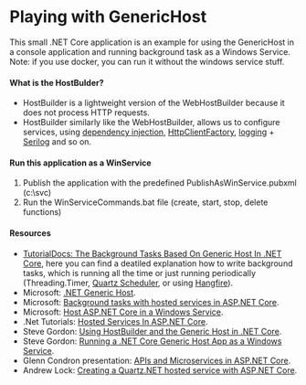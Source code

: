# Playing with GenericHost

This small .NET Core application is an example for using the GenericHost in a console application and running background task as a Windows Service.
Note: if you use docker, you can run it without the windows service stuff.

#### What is the HostBulder?

- HostBuilder is a lightweight version of the WebHostBuilder because it does not process HTTP requests.
- HostBuilder similarly like the WebHostBuilder, allows us to configure services, using [dependency injection](https://docs.microsoft.com/en-ie/aspnet/core/fundamentals/dependency-injection?view=aspnetcore-2.2 "dependency injection"), [HttpClientFactory](https://docs.microsoft.com/en-ie/aspnet/core/fundamentals/http-requests?view=aspnetcore-2.2 "HttpClientFactory"), [logging](https://docs.microsoft.com/en-ie/aspnet/core/fundamentals/logging/?view=aspnetcore-2.2 "logging") + [Serilog](https://github.com/serilog/serilog-extensions-hosting "Serilog") and so on.

#### Run this application as a WinService

1. Publish the application with the predefined PublishAsWinService.pubxml (c:\svc)
2. Run the WinServiceCommands.bat file (create, start, stop, delete functions)

#### Resources

- [TutorialDocs: The Background Tasks Based On Generic Host In .NET Core](https://www.tutorialdocs.com/article/dotnet-generic-host.html "TutorialDocs: The Background Tasks Based On Generic Host In .NET Core"), here you can find a deatiled explanation how to write background tasks, which is running all the time or just running periodically (Threading.Timer, [Quartz Scheduler](https://www.quartz-scheduler.net/ "Quartz Scheduler"), or using [Hangfire](https://www.hangfire.io "Hangfire")).
- Microsoft: [.NET Generic Host](https://docs.microsoft.com/en-ie/aspnet/core/fundamentals/host/generic-host?view=aspnetcore-2.2 ".NET Generic Host").
- Microsoft: [Background tasks with hosted services in ASP.NET Core](https://docs.microsoft.com/en-ie/aspnet/core/fundamentals/host/hosted-services?view=aspnetcore-2.2 "Background tasks with hosted services in ASP.NET Core").
- Microsoft: [Host ASP.NET Core in a Windows Service](https://docs.microsoft.com/en-us/aspnet/core/host-and-deploy/windows-service?view=aspnetcore-2.2 "Microsoft: Host ASP.NET Core in a Windows Service").
- .Net Tutorials: [Hosted Services In ASP.NET Core](https://dotnetcoretutorials.com/2019/01/13/hosted-services-in-asp-net-core "Hosted Services In ASP.NET Core").
- Steve Gordon: [Using HostBuilder and the Generic Host in .NET Core](https://www.stevejgordon.co.uk/using-generic-host-in-dotnet-core-console-based-microservices "Using HostBuilder and the Generic Host in .NET Core").
- Steve Gordon: [Running a .NET Core Generic Host App as a Windows Service](https://www.stevejgordon.co.uk/running-net-core-generic-host-applications-as-a-windows-service "Running a .NET Core Generic Host App as a Windows Service").
- Glenn Condron presentation: [APIs and Microservices in ASP.NET Core](https://youtu.be/dUdGcogYkss?t=1404 "APIs and Microservices in ASP.NET Core Today and Tomorrow").
- Andrew Lock: [Creating a Quartz.NET hosted service with ASP.NET Core](https://andrewlock.net/creating-a-quartz-net-hosted-service-with-asp-net-core/ "Creating a Quartz.NET hosted service with ASP.NET Core").
